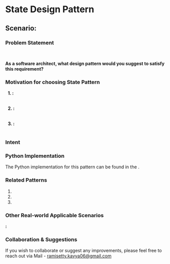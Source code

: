 # State Design Pattern

## Scenario: 

### Problem Statement
<br>

**As a software architect, what design pattern would you suggest to satisfy this requirement?**

### Motivation for choosing State Pattern

&nbsp; **1. :** <br>
 <br>

&nbsp; **2. :**  <br>
 <br>

&nbsp; **3. :** <br>
<br>

### Intent


### Python Implementation
The Python implementation for this pattern can be found in the []().

### Related Patterns
1. <br>
2. <br>
3. <br>

### Other Real-world Applicable Scenarios

**:**  <br>

### Collaboration & Suggestions 
If you wish to collaborate or suggest any improvements, please feel free to reach out via Mail - ramisetty.kavya06@gmail.com
